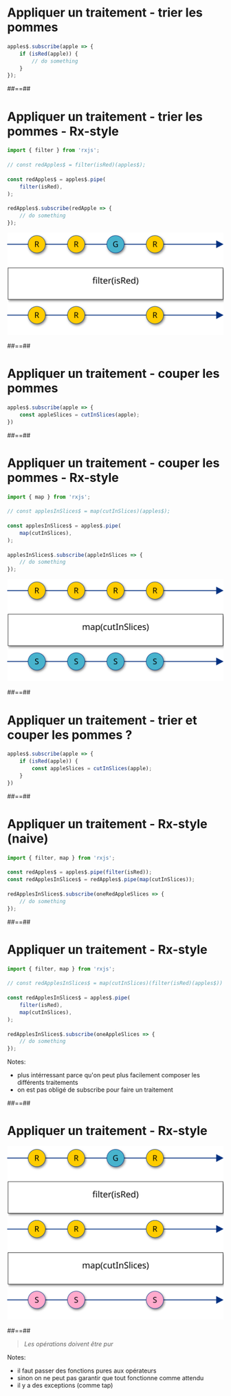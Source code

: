 # Appliquer un traitement - trier les pommes

```typescript
apples$.subscribe(apple => {
    if (isRed(apple)) {
        // do something
    }
});
```

##==##

# Appliquer un traitement - trier les pommes - Rx-style

```typescript
import { filter } from 'rxjs';

// const redApples$ = filter(isRed)(apples$);

const redApples$ = apples$.pipe(
    filter(isRed),
);

redApples$.subscribe(redApple => {
    // do something
});
```

![w-1000 center](../../assets/images/diagrams/apple_filter.svg)

##==##

# Appliquer un traitement - couper les pommes

```typescript
apples$.subscribe(apple => {
    const appleSlices = cutInSlices(apple);
})
```

##==##

# Appliquer un traitement - couper les pommes - Rx-style

```typescript
import { map } from 'rxjs';

// const applesInSlices$ = map(cutInSlices)(apples$);

const applesInSlices$ = apples$.pipe(
    map(cutInSlices),
);

applesInSlices$.subscribe(appleInSlices => {
    // do something
});
```

![w-1000 center](../../assets/images/diagrams/apple_map.svg)

##==##

# Appliquer un traitement - trier et couper les pommes ?

```typescript
apples$.subscribe(apple => {
    if (isRed(apple)) {
        const appleSlices = cutInSlices(apple);
    }
})
```

##==##

# Appliquer un traitement - Rx-style (naive)

```typescript
import { filter, map } from 'rxjs';

const redApples$ = apples$.pipe(filter(isRed));
const redApplesInSlices$ = redApples$.pipe(map(cutInSlices));

redApplesInSlices$.subscribe(oneRedAppleSlices => {
    // do something
});
```

##==##

# Appliquer un traitement - Rx-style

```typescript
import { filter, map } from 'rxjs';

// const redApplesInSlices$ = map(cutInSlices)(filter(isRed)(apples$))

const redApplesInSlices$ = apples$.pipe(
    filter(isRed),
    map(cutInSlices),
);

redApplesInSlices$.subscribe(oneAppleSlices => {
    // do something
});
```

Notes:

- plus intérressant parce qu'on peut plus facilement composer les différents traitements
- on est pas obligé de subscribe pour faire un traitement


##==##

# Appliquer un traitement - Rx-style

![w-1000 center](../../assets/images/diagrams/apple_filter_and_map.svg)

##==##

<!-- .slide: class="quote-slide" -->

<blockquote>
<cite>
  Les opérations doivent être pur
</cite>
</blockquote>

Notes:

- il faut passer des fonctions pures aux opérateurs
- sinon on ne peut pas garantir que tout fonctionne comme attendu
- il y a des exceptions (comme tap)